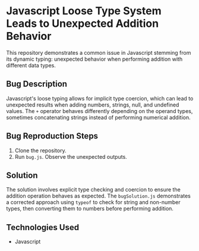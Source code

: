 # Javascript Loose Type System Leads to Unexpected Addition Behavior
This repository demonstrates a common issue in Javascript stemming from its dynamic typing: unexpected behavior when performing addition with different data types.

## Bug Description
Javascript's loose typing allows for implicit type coercion, which can lead to unexpected results when adding numbers, strings, null, and undefined values.  The `+` operator behaves differently depending on the operand types, sometimes concatenating strings instead of performing numerical addition. 

## Bug Reproduction Steps
1. Clone the repository.
2. Run `bug.js`. Observe the unexpected outputs.

## Solution
The solution involves explicit type checking and coercion to ensure the addition operation behaves as expected.  The `bugSolution.js` demonstrates a corrected approach using `typeof` to check for string and non-number types, then converting them to numbers before performing addition.

## Technologies Used
* Javascript
